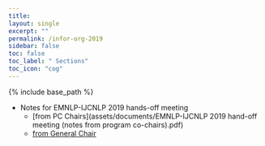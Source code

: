 ```yaml
---
title: 
layout: single
excerpt: ""
permalink: /infor-org-2019
sidebar: false
toc: false
toc_label: " Sections"
toc_icon: "cog"
---
```

{% include base_path %}



- Notes for EMNLP-IJCNLP 2019 hands-off meeting
  - [from  PC Chairs](assets/documents/EMNLP-IJCNLP 2019 hand-off meeting (notes from program co-chairs).pdf)
  - [from General Chair](assets/documents/emnlp19_handoff_GC.pptx.pdf)

